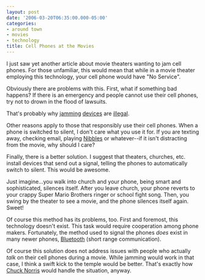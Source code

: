 ```yaml
---
layout: post
date: '2006-03-20T06:35:00.000-05:00'
categories:
- around town
- movies
- technology
title: Cell Phones at the Movies
---
```


I just saw yet another article about movie theaters wanting to jam cell phones. For those unfamiliar, this would mean that while in a movie theater employing this technology, your cell phone would have "No Service".

Obviously there are problems with this. First, what if something bad happens? If there is an emergency and people cannot use their cell phones, try not to drown in the flood of lawsuits.

That's probably why [jamming](http://www.cellantenna.com/CJAM/cjam.htm) [devices](http://www.globalgadgetuk.com/Personal.htm) are [illegal](http://wireless.fcc.gov/services/index.htm?job=operations_2&amp;id=cellular).

Other reasons apply to those that responsibly use their cell phones. When a phone is switched to silent, I don't care what you use it for. If you are texting away, checking email, playing [Nibbles](http://www.thepcmanwebsite.com/media/nibbles/) or whatever--if it isn't distracting from the movie, why should I care?

Finally, there is a better solution. I suggest that theaters, churches, etc. install devices that send out a signal, telling the phones to automatically switch to silent. This would be awesome.

Just imagine...you walk into church and your phone, being smart and sophisticated, silences itself. After you leave church, your phone reverts to your crappy Super Mario Brothers ringer or school fight song. Then, you swing by the theater to see a movie, and the phone silences itself again. Sweet!

Of course this method has its problems, too. First and foremost, this technology doesn't exist. This task would require cooperation among phone makers. Fortunately, the method used to signal the phones *does* exist in many newer phones, [Bluetooth](http://www.howstuffworks.com/bluetooth.htm) (short range communication).

Of course this solution does not address issues with people who actually *talk* on their cell phones during a movie. While jamming would work in that case, I think a swift kick to the temple would be better. That's exactly how [Chuck Norris](http://www.chucknorrisfacts.com/) would handle the situation, anyway.